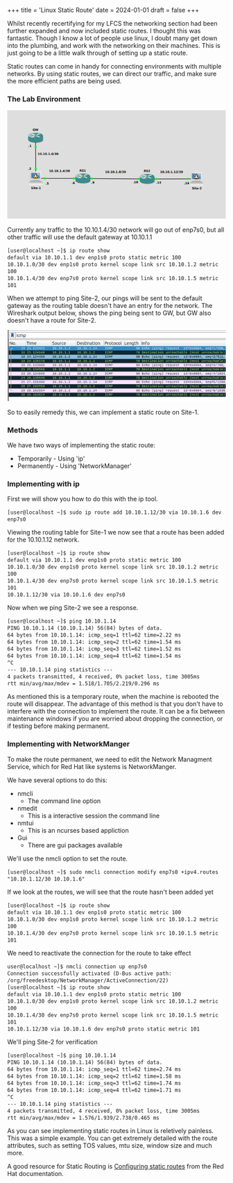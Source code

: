 +++
title = 'Linux Static Route'
date  = 2024-01-01
draft = false
+++

Whilst recently recertifying for my LFCS the networking section had been further expanded and now included static routes. I thought this was fantastic. Though I know a lot of people use linux, I doubt many get down into the plumbing, and work with the networking on their machines. This is just going to be a little walk through of setting up a static route. 

Static routes can come in handy for connecting environments with multiple networks. By using static routes, we can direct our traffic, and make sure the more efficient paths are being used.

### The Lab Environment ###


![Linux Static Route Topology](lsr_topology.png)

Currently any traffic to the 10.10.1.4/30 network will go out of enp7s0, but all other traffic will use the default gateway at 10.10.1.1
```
[user@localhost ~]$ ip route show
default via 10.10.1.1 dev enp1s0 proto static metric 100 
10.10.1.0/30 dev enp1s0 proto kernel scope link src 10.10.1.2 metric 100      
10.10.1.4/30 dev enp7s0 proto kernel scope link src 10.10.1.5 metric 101      
```

When we attempt to ping Site-2, our pings will be sent to the default gateway as the routing table doesn't have an entry for the network.
The Wireshark output below, shows the ping being sent to GW, but GW also doesn't have a route for Site-2. 

![Ping Site-2-1](ping_14_1.png)

So to easily remedy this, we can implement a static route on Site-1.

### Methods ###

We have two ways of implementing the static route:
  - Temporarily - Using 'ip'
  - Permanently - Using 'NetworkManager'
  
### Implementing with ip ###
  
First we will show you how to do this with the ip tool.
```
[user@localhost ~]$ sudo ip route add 10.10.1.12/30 via 10.10.1.6 dev enp7s0
```

Viewing the routing table for Site-1 we now see that a route has been added for the 10.10.1.12 network.
```
[user@localhost ~]$ ip route show
default via 10.10.1.1 dev enp1s0 proto static metric 100 
10.10.1.0/30 dev enp1s0 proto kernel scope link src 10.10.1.2 metric 100 
10.10.1.4/30 dev enp7s0 proto kernel scope link src 10.10.1.5 metric 101 
10.10.1.12/30 via 10.10.1.6 dev enp7s0 
```

Now when we ping Site-2 we see a response.
```
[user@localhost ~]$ ping 10.10.1.14
PING 10.10.1.14 (10.10.1.14) 56(84) bytes of data.
64 bytes from 10.10.1.14: icmp_seq=1 ttl=62 time=2.22 ms
64 bytes from 10.10.1.14: icmp_seq=2 ttl=62 time=1.54 ms
64 bytes from 10.10.1.14: icmp_seq=3 ttl=62 time=1.52 ms
64 bytes from 10.10.1.14: icmp_seq=4 ttl=62 time=1.54 ms
^C
--- 10.10.1.14 ping statistics ---
4 packets transmitted, 4 received, 0% packet loss, time 3005ms
rtt min/avg/max/mdev = 1.518/1.705/2.219/0.296 ms
```

As mentioned this is a temporary route, when the machine is rebooted the route will disappear. The advantage of this method is that you don't have to interfere with the connection to implement the route. It can be a fix between maintenance windows if you are worried about dropping the connection, or if testing before making permanent.

### Implementing with NetworkManger ###

To make the route permanent, we need to edit the Network Managment Service, which for Red Hat like systems is NetworkManger.

We have several options to do this:
  - nmcli  
    - The command line option
  - nmedit 
    - This is a interactive session the command line
  - nmtui  
    - This is an ncurses based appliction
  - Gui    
    - There are gui packages available
  
We'll use the nmcli option to set the route.
```
[user@localhost ~]$ sudo nmcli connection modify enp7s0 +ipv4.routes "10.10.1.12/30 10.10.1.6"
```

If we look at the routes, we will see that the route hasn't been added yet
```
[user@localhost ~]$ ip route show
default via 10.10.1.1 dev enp1s0 proto static metric 100 
10.10.1.0/30 dev enp1s0 proto kernel scope link src 10.10.1.2 metric 100 
10.10.1.4/30 dev enp7s0 proto kernel scope link src 10.10.1.5 metric 101 
```

We need to reactivate the connection for the route to take effect
```
user@localhost ~]$ nmcli connection up enp7s0
Connection successfully activated (D-Bus active path: /org/freedesktop/NetworkManager/ActiveConnection/22)
[user@localhost ~]$ ip route show
default via 10.10.1.1 dev enp1s0 proto static metric 100 
10.10.1.0/30 dev enp1s0 proto kernel scope link src 10.10.1.2 metric 100 
10.10.1.4/30 dev enp7s0 proto kernel scope link src 10.10.1.5 metric 101 
10.10.1.12/30 via 10.10.1.6 dev enp7s0 proto static metric 101 
```

We'll ping Site-2 for verification
```
[user@localhost ~]$ ping 10.10.1.14
PING 10.10.1.14 (10.10.1.14) 56(84) bytes of data.
64 bytes from 10.10.1.14: icmp_seq=1 ttl=62 time=2.74 ms
64 bytes from 10.10.1.14: icmp_seq=2 ttl=62 time=1.58 ms
64 bytes from 10.10.1.14: icmp_seq=3 ttl=62 time=1.74 ms
64 bytes from 10.10.1.14: icmp_seq=4 ttl=62 time=1.71 ms
^C
--- 10.10.1.14 ping statistics ---
4 packets transmitted, 4 received, 0% packet loss, time 3005ms
rtt min/avg/max/mdev = 1.576/1.939/2.738/0.465 ms
```

As you can see implementing static routes in Linux is reletively painless. This was a simple example. You can get extremely detailed with the route attributes, such as setting TOS values, mtu size, window size and much more. 

A good resource for Static Routing is [Configuring static routes](https://access.redhat.com/documentation/en-us/red_hat_enterprise_linux/9/html-single/configuring_and_managing_networking/index#configuring-static-routes_configuring-and-managing-networking) from the Red Hat documentation.
